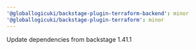 ```yaml
---
'@globallogicuki/backstage-plugin-terraform-backend': minor
'@globallogicuki/backstage-plugin-terraform': minor
---
```


Update dependencies from backstage 1.41.1
